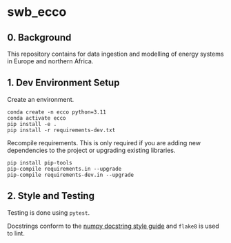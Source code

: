 # swb_ecco

## 0. Background
This repository contains for data ingestion and modelling of energy systems in Europe and northern Africa.


## 1. Dev Environment Setup
Create an environment.

```shell
conda create -n ecco python=3.11
conda activate ecco
pip install -e .
pip install -r requirements-dev.txt
```

Recompile requirements. 
This is only required if you are adding new dependencies to the project or upgrading existing libraries.

```shell
pip install pip-tools
pip-compile requirements.in --upgrade
pip-compile requirements-dev.in --upgrade
```

## 2. Style and Testing
Testing is done using `pytest`.

Docstrings conform to the [numpy docstring style guide](https://numpydoc.readthedocs.io/en/latest/format.html) 
and `flake8` is used to lint.
